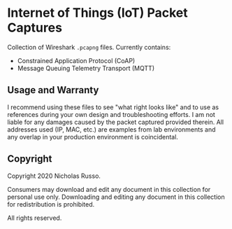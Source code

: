 # Internet of Things (IoT) Packet Captures
Collection of Wireshark `.pcapng` files. Currently contains:
  - Constrained Application Protocol (CoAP)
  - Message Queuing Telemetry Transport (MQTT)

## Usage and Warranty
I recommend using these files to see "what right looks like" and to use
as references during your own design and troubleshooting efforts. I am
not liable for any damages caused by the packet captured provided therein.
All addresses used (IP, MAC, etc.) are examples from lab environments
and any overlap in your production environment is coincidental.

## Copyright
Copyright 2020 Nicholas Russo.

Consumers may download and edit any document in this collection for personal
use only. Downloading and editing any document in this collection for
redistribution is prohibited.

All rights reserved.
